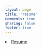 ```yaml
---
layout: page
title: "resume"
comments: true
sharing: false
footer: true
---
```


<li><a href="https://dl.dropboxusercontent.com/u/41948073/Resume-Avi_(Ananya)_Das.pdf">Resume</a></li>

